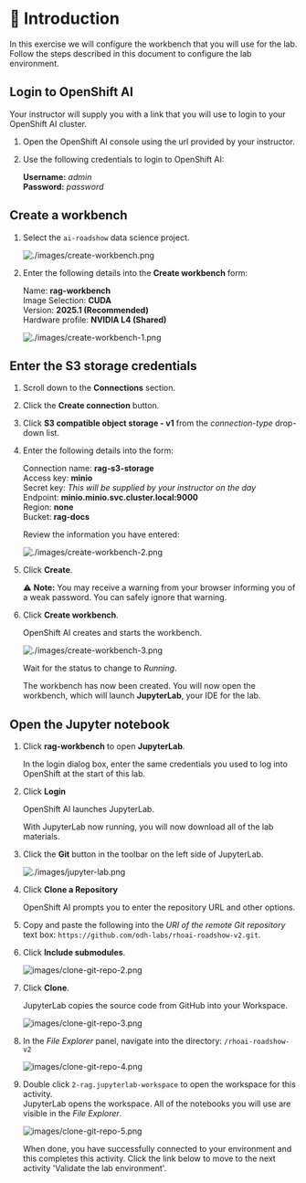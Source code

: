 # 💁 Introduction

In this exercise we will configure the workbench that you will use for the lab. Follow the steps described in this document to configure the lab environment.

## Login to OpenShift AI

Your instructor will supply you with a link that you will use to login to your OpenShift AI cluster.

1. Open the OpenShift AI console using the url provided by your instructor.

2. Use the following credentials to login to OpenShift AI:

    **Username:** *admin*  
    **Password:** *password*

## Create a workbench

1. Select the `ai-roadshow` data science project.

    ![./images/create-workbench.png](images/create-workbench.png)

2. Enter the following details into the **Create workbench** form:

    Name: **rag-workbench**  
    Image Selection: **CUDA**  
    Version: **2025.1 (Recommended)**  
    Hardware profile: **NVIDIA L4 (Shared)**  

    ![./images/create-workbench-1.png](images/create-workbench-1.png)

## Enter the S3 storage credentials

1. Scroll down to the **Connections** section.

2. Click the **Create connection** button.

3. Click **S3 compatible object storage - v1** from the *connection-type* drop-down list.

4. Enter the following details into the form:

    Connection name: **rag-s3-storage**  
    Access key: **minio**  
    Secret key: *This will be supplied by your instructor on the day*  
    Endpoint: **minio.minio.svc.cluster.local:9000**  
    Region: **none**  
    Bucket: **rag-docs**  

    Review the information you have entered:

    ![./images/create-workbench-2.png](images/create-workbench-2.png)

5. Click **Create**.

    ⚠️ **Note:** You may receive a warning from your browser informing you of a weak password. You can safely ignore that warning.

6. Click **Create workbench**.

    OpenShift AI creates and starts the workbench.

    ![./images/create-workbench-3.png](images/create-workbench-3.png)

    Wait for the status to change to *Running*.

    The workbench has now been created. You will now open the workbench, which will launch **JupyterLab**, your IDE for the lab.  

## Open the Jupyter notebook

1. Click **rag-workbench** to open **JupyterLab**.

    In the login dialog box, enter the same credentials you used to log into OpenShift at the start of this lab.

2. Click **Login**

    OpenShift AI launches JupyterLab.  

    With JupyterLab now running, you will now download all of the lab materials.

3. Click the **Git** button in the toolbar on the left side of JupyterLab.

    ![./images/jupyter-lab.png](images/jupyter-lab.png)  

4. Click **Clone a Repository**

    OpenShift AI prompts you to enter the repository URL and other options.

5. Copy and paste the following into the *URI of the remote Git repository* text box: `https://github.com/odh-labs/rhoai-roadshow-v2.git`.

6. Click **Include submodules**.

    ![images/clone-git-repo-2.png](images/clone-git-repo-2.png) 

7. Click **Clone**.

    JupyterLab copies the source code from GitHub into your Workspace.

    ![images/clone-git-repo-3.png](images/clone-git-repo-3.png)

8. In the *File Explorer* panel, navigate into the directory: `/rhoai-roadshow-v2`  

    ![images/clone-git-repo-4.png](images/clone-git-repo-4.png)  

9. Double click `2-rag.jupyterlab-workspace` to open the workspace for this activity.  
   JupyterLab opens the workspace. All of the notebooks you will use are visible in the *File Explorer*.

    ![images/clone-git-repo-5.png](images/clone-git-repo-5.png)  

    When done, you have successfully connected to your environment and this completes this activity. Click the link below to move to the next activity 'Validate the lab environment'.
